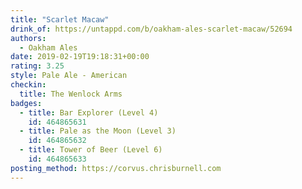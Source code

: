 ```yaml
---
title: "Scarlet Macaw"
drink_of: https://untappd.com/b/oakham-ales-scarlet-macaw/52694
authors:
  - Oakham Ales
date: 2019-02-19T19:18:31+00:00
rating: 3.25
style: Pale Ale - American
checkin:
  title: The Wenlock Arms
badges:
  - title: Bar Explorer (Level 4)
    id: 464865631
  - title: Pale as the Moon (Level 3)
    id: 464865632
  - title: Tower of Beer (Level 6)
    id: 464865633
posting_method: https://corvus.chrisburnell.com
---
```

